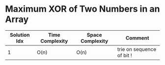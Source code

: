 # Maximum XOR of Two Numbers in an Array

| Solution Idx | Time Complexity | Space Complexity | Comment                   |
| ------------ | --------------- | ---------------- | ------------------------- |
| 1            | O(n)            | O(n)             | trie on sequence of bit ! |
